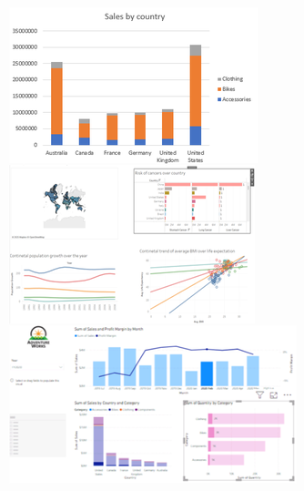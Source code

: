 ![image alt](https://github.com/akmraquib/Portfolio/blob/f45eff85fa27424f91c875077d02764a97169c76/Screenshot%202025-05-28%20230243.png)
![image alt](https://github.com/akmraquib/Portfolio/blob/64ca883aa52782c35af8d8e207110f50b9d6ec65/Screenshot%202025-05-28%20143336.png)
![image alt](https://github.com/akmraquib/Portfolio/blob/41aec92c7d315880c801c4b29b52e5df04e5d440/Screenshot%202025-05-28%20143038.png)
